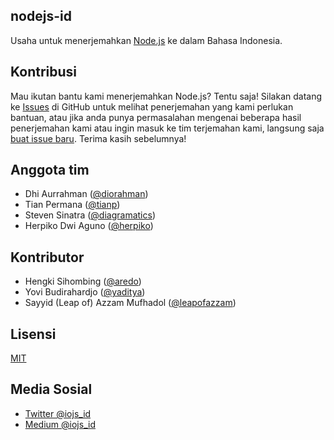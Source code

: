 ## nodejs-id
Usaha untuk menerjemahkan [Node.js](https://nodejs.org/) ke dalam Bahasa Indonesia.

## Kontribusi
Mau ikutan bantu kami menerjemahkan Node.js? Tentu saja! Silakan datang ke [Issues](https://github.com/nodejs/nodejs-id/issues) di GitHub untuk melihat penerjemahan yang kami perlukan bantuan, atau jika anda punya permasalahan mengenai beberapa hasil penerjemahan kami atau ingin masuk ke tim terjemahan kami, langsung saja [buat issue baru](https://github.com/nodejs/nodejs-id/issues/new). Terima kasih sebelumnya! 

## Anggota tim
- Dhi Aurrahman ([@diorahman](https://github.com/diorahman))
- Tian Permana ([@tianp](https://github.com/tianp))
- Steven Sinatra ([@diagramatics](http://github.com/diagramatics))
- Herpiko Dwi Aguno ([@herpiko](https://github.com/herpiko))

## Kontributor

- Hengki Sihombing ([@aredo](https://github.com/aredo))
- Yovi Budirahardjo ([@yaditya](https://github.com/yaditya))
- Sayyid (Leap of) Azzam Mufhadol ([@leapofazzam](https://github.com/LeapofAzzam))

## Lisensi
[MIT](https://tldrlegal.com/license/mit-license)

## Media Sosial
- [Twitter @iojs_id](https://twitter.com/iojs_id)
- [Medium @iojs_id](https://medium.com/@iojs_id)
